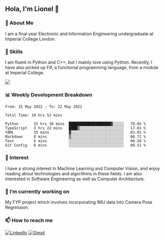 ## Hola, I'm Lionel 👋

### 🚀 About Me
I am a final year Electronic and Information Engineering undergraduate at Imperial College London. 

### 🔨 Skills 
I am fluent in Python and C++, but I mainly love using Python. Recently, I have also picked up F#, a functional programming language, from a module at Imperial College. 

<img src="https://github-readme-stats.vercel.app/api?username=sytan98&&show_icons=true&title_color=ffffff&icon_color=bb2acf&text_color=daf7dc&bg_color=151515">

### 📊 Weekly Development Breakdown
<!--START_SECTION:waka-->

```text
From: 15 May 2022 - To: 22 May 2022

Total Time: 19 hrs 52 mins

Python       15 hrs 30 mins  ███████████████████▓░░░░░   78.05 %
TypeScript   3 hrs 22 mins   ████▒░░░░░░░░░░░░░░░░░░░░   17.01 %
YAML         35 mins         ▓░░░░░░░░░░░░░░░░░░░░░░░░   03.01 %
Markdown     8 mins          ▒░░░░░░░░░░░░░░░░░░░░░░░░   00.72 %
Text         6 mins          ░░░░░░░░░░░░░░░░░░░░░░░░░   00.58 %
Git Config   6 mins          ░░░░░░░░░░░░░░░░░░░░░░░░░   00.51 %
```

<!--END_SECTION:waka-->

### 🌱 Interest 
I have a strong interest in Machine Learning and Computer Vision, and enjoy reading about technologies and algorithms in these fields. I am also interested in Software Engineering as well as Computer Architecture.

### 🔭 I’m currently working on 
My FYP project which involves incorporating IMU data into Camera Pose Regression. 

### 📫 How to reach me
[![LinkedIn](https://img.shields.io/badge/linkedin-%230077B5.svg?style=for-the-badge&logo=linkedin&logoColor=white)](https://www.linkedin.com/in/si-yu-lionel-tan-28a414105/)
[![Gmail](https://img.shields.io/badge/Gmail-D14836?style=for-the-badge&logo=gmail&logoColor=white)](mailto:tansiyu1@gmail.com)

